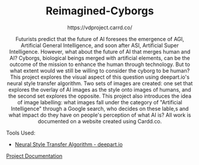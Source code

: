 # <div align="center"> Reimagined-Cyborgs </div>
<div align="center"> https://vdproject.carrd.co/ 

Futurists predict that the future of AI foresees the emergence of AGI, Artificial General Intelligence, and soon after ASI, Artificial Super Intelligence. However, what about the future of AI that merges human and AI? Cyborgs, biological beings merged with artificial elements, can be the outcome of the mission to enhance the human through technology. But to what extent would we still be willing to consider the cyborg to be human? This project explores the visual aspect of this question using deepart.io's neural style transfer algorithm. Two sets of images are created: one set that explores the overlay of AI images as the style onto images of humans, and the second set explores the opposite. This project also introduces the idea of image labelling: what images fall under the category of "Artificial Intelligence" through a Google search, who decides on these lable,s and what impact do they have on people's perception of what AI is? All work is documented on a website created using Cardd.co. </div>

Tools Used:
- [Neural Style Transfer Algorithm - deepart.io](https://deepart.io/)   

[Project Documentation](https://docs.google.com/document/d/1pDRqSWqblteE3h9-fjGni2GMQzmd_t7jgIAPsIK9_JU/edit?usp=sharing)   

